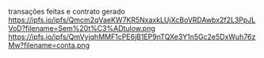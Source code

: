 transações feitas e contrato gerado https://ipfs.io/ipfs/Qmcm2qVaeKW7KR5NxaxkLUjXcBoVRDAwbx2f2L3PpJLVoD?filename=Sem%20t%C3%ADtulow.png
https://ipfs.io/ipfs/QmVyjqhMMF1cPE6jB1EP9nTQXe3Y1n5Gc2e5DxWuh76zMw?filename=conta.png
